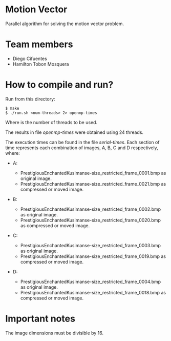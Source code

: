 # Motion Vector
Parallel algorithm for solving the motion vector problem.

# Team members
- Diego Cifuentes
- Hamilton Tobon Mosquera

# How to compile and run?

Run from this directory:
```
$ make
$ ./run.sh <num-threads> 2> openmp-times
```

Where <num-threads> is the number of threads to be used.

The results in file *openmp-times* were obtained using 24 threads.

The execution times can be found in the file *serial-times*.
Each section of time represents each combination of images, A, B, C and D respectively, where:
- A:
  * PrestigiousEnchantedKusimanse-size_restricted_frame_0001.bmp as original image.
  * PrestigiousEnchantedKusimanse-size_restricted_frame_0021.bmp as compressed or moved image.

- B:
  * PrestigiousEnchantedKusimanse-size_restricted_frame_0002.bmp as original image.
  * PrestigiousEnchantedKusimanse-size_restricted_frame_0020.bmp as compressed or moved image.

- C:
  * PrestigiousEnchantedKusimanse-size_restricted_frame_0003.bmp as original image.
  * PrestigiousEnchantedKusimanse-size_restricted_frame_0019.bmp as compressed or moved image.

- D:
  * PrestigiousEnchantedKusimanse-size_restricted_frame_0004.bmp as original image.
  * PrestigiousEnchantedKusimanse-size_restricted_frame_0018.bmp as compressed or moved image.

# Important notes

The image dimensions must be divisible by 16.
